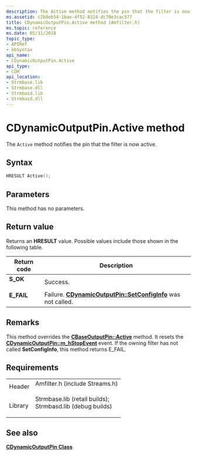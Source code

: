 ```yaml
---
description: The Active method notifies the pin that the filter is now active.
ms.assetid: c2b8eb54-1bae-4f52-8324-dc70e3cac577
title: CDynamicOutputPin.Active method (Amfilter.h)
ms.topic: reference
ms.date: 05/31/2018
topic_type: 
- APIRef
- kbSyntax
api_name: 
- CDynamicOutputPin.Active
api_type: 
- COM
api_location: 
- Strmbase.lib
- Strmbase.dll
- Strmbasd.lib
- Strmbasd.dll
---
```


# CDynamicOutputPin.Active method

The `Active` method notifies the pin that the filter is now active.

## Syntax


```C++
HRESULT Active();
```



## Parameters

This method has no parameters.

## Return value

Returns an **HRESULT** value. Possible values include those shown in the following table.



| Return code                                                                            | Description                                                                                                     |
|----------------------------------------------------------------------------------------|-----------------------------------------------------------------------------------------------------------------|
| <dl> <dt>**S\_OK**</dt> </dl>   | Success.<br/>                                                                                             |
| <dl> <dt>**E\_FAIL**</dt> </dl> | Failure. [**CDynamicOutputPin::SetConfigInfo**](cdynamicoutputpin-setconfiginfo.md) was not called.<br/> |



 

## Remarks

This method overrides the [**CBaseOutputPin::Active**](cbaseoutputpin-active.md) method. It resets the [**CDynamicOutputPin::m\_hStopEvent**](cdynamicoutputpin-m-hstopevent.md) event. If the owning filter has not called **SetConfigInfo**, this method returns E\_FAIL.

## Requirements



|                    |                                                                                                                                                                                            |
|--------------------|--------------------------------------------------------------------------------------------------------------------------------------------------------------------------------------------|
| Header<br/>  | <dl> <dt>Amfilter.h (include Streams.h)</dt> </dl>                                                                                  |
| Library<br/> | <dl> <dt>Strmbase.lib (retail builds); </dt> <dt>Strmbasd.lib (debug builds)</dt> </dl> |



## See also

<dl> <dt>

[**CDynamicOutputPin Class**](cdynamicoutputpin.md)
</dt> </dl>

 

 




